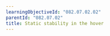 ```yaml
---
learningObjectiveId: "082.07.02.02"
parentId: "082.07.02"
title: Static stability in the hover
---
```

